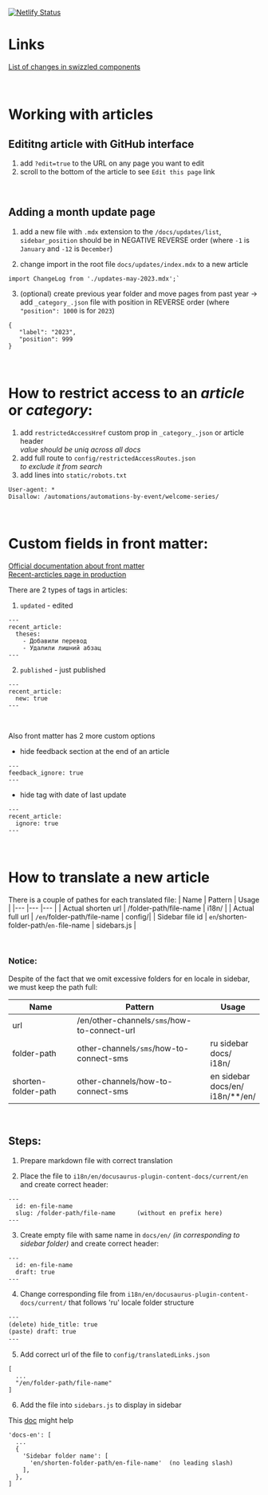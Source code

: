 [![Netlify Status](https://api.netlify.com/api/v1/badges/5d9b784f-1275-4258-9d5d-48d411a3b243/deploy-status)](https://app.netlify.com/sites/sendsay-docs/deploys)

# Links

[List of changes in swizzled components](https://sendsay.fibery.io/%D0%A0%D0%B0%D0%B7%D1%80%D0%B0%D0%B1%D0%BE%D1%82%D0%BA%D0%B0_app/Dev-Swizzled-components-630)

<br>

# Working with articles

## Edititng article with GitHub interface

1. add `?edit=true` to the URL on any page you want to edit
2. scroll to the bottom of the article to see `Edit this page` link

<br>

## Adding a month update page

1. add a new file with `.mdx` extension to the `/docs/updates/list`, `sidebar_position` should be in NEGATIVE REVERSE order (where `-1` is `January` and `-12` is `December`)

2. change import in the root file `docs/updates/index.mdx` to a new article

```
import ChangeLog from './updates-may-2023.mdx';`
```

3. (optional) create previous year folder and move pages from past year -> add `_category_.json` file with position in REVERSE order (where `"position": 1000` is for `2023`)

```
{
   "label": "2023",
   "position": 999
}
```

<br>

# How to restrict access to an _article_ or _category_:

1. add `restrictedAccessHref` custom prop in `_category_.json` or article header<br>
   _value should be uniq across all docs_
2. add full route to `config/restrictedAccessRoutes.json` <br>
   _to exclude it from search_
3. add lines into `static/robots.txt`

```
User-agent: *
Disallow: /automations/automations-by-event/welcome-series/
```

<br>

# Custom fields in front matter:

[Official documentation about front matter](https://docusaurus.io/docs/markdown-features#front-matter)<br>
[Recent-arcticles page in production](https:docs.sendsay.ru/updates/recent-articles)

There are 2 types of tags in articles: <br>

1. `updated` - edited<br>

```
---
recent_article:
  theses:
    - Добавили перевод
    - Удалили лишний абзац
---
```

2. `published` - just published<br>

```
---
recent_article:
  new: true
---
```

<br>

Also front matter has 2 more custom options<br>

- hide feedback section at the end of an article

```
---
feedback_ignore: true
---
```

- hide tag with date of last update

```
---
recent_article:
  ignore: true
---
```

<br>

# How to translate a new article

There is a couple of pathes for each translated file:
| Name | Pattern | Usage |
|--- |--- |--- |
| Actual shorten url | /folder-path/file-name | i18n/ |
| Actual full url | `/en`/folder-path/file-name | config/|
| Sidebar file id | `en`/shorten-folder-path/`en-`file-name | sidebars.js |

<br>

### Notice:

Despite of the fact that we omit excessive folders for en locale in sidebar, we must keep the path full:

| Name                | Pattern                                     | Usage                                       |
| ------------------- | ------------------------------------------- | ------------------------------------------- |
| url                 | /en/other-channels`/sms`/how-to-connect-url |                                             |
| folder-path         | other-channels`/sms`/how-to-connect-sms     | ru sidebar <br> docs/ <br> i18n/            |
| shorten-folder-path | other-channels/how-to-connect-sms           | en sidebar <br> docs/en/ <br> i18n/\*\*/en/ |

<br>

## Steps:

1. Prepare markdown file with correct translation

2. Place the file to `i18n/en/docusaurus-plugin-content-docs/current/en` and create correct header:

```
---
  id: en-file-name
  slug: /folder-path/file-name      (without en prefix here)
---
```

3. Create empty file with same name in `docs/en/` _(in corresponding to sidebar folder)_ and create correct header:

```
---
  id: en-file-name
  draft: true
---
```

4. Change corresponding file from `i18n/en/docusaurus-plugin-content-docs/current/` that follows 'ru' locale folder structure

```.html
---
(delete) hide_title: true
(paste) draft: true
---
```

5. Add correct url of the file to `config/translatedLinks.json`

```
[
  ...
  "/en/folder-path/file-name"
]
```

6. Add the file into `sidebars.js` to display in sidebar

This [doc](https://docusaurus.io/docs/sidebar/items#category-shorthand) might help

```
'docs-en': [
  ...
  {
    'Sidebar folder name': [
      'en/shorten-folder-path/en-file-name'  (no leading slash)
    ],
  },
]
```
